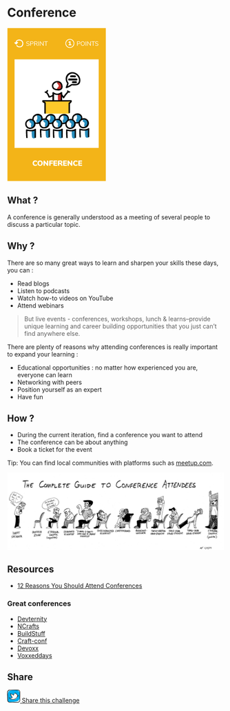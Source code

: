 # Conference
![Conference](images/conference.png)  

## What ?
A conference is generally understood as a meeting of several people to discuss a particular topic. 

## Why ?
There are so many great ways to learn and sharpen your skills these days, you can :
* Read blogs
* Listen to podcasts
* Watch how-to videos on YouTube
* Attend webinars

>  But live events - conferences, workshops, lunch & learns–provide unique learning and career building opportunities that you just can’t find anywhere else. 
 
There are plenty of reasons why attending conferences is really important to expand your learning :
* Educational opportunities : no matter how experienced you are, everyone can learn
* Networking with peers
* Position yourself as an expert
* Have fun

## How ?
* During the current iteration, find a conference you want to attend
* The conference can be about anything
* Book a ticket for the event

Tip: You can find local communities with platforms such as [meetup.com](https://www.meetup.com).

![Conference](images/conference1.jpg)  

## Resources
* [12 Reasons You Should Attend Conferences](https://www.takeflyte.com/reasons-to-attend-conferences)

### Great conferences
- [Devternity](https://devternity.com/)
- [NCrafts](https://ncrafts.io/)
- [BuildStuff](http://buildstuff.lt/)
- [Craft-conf](https://craft-conf.com/)
- [Devoxx](https://devoxx.com/)
- [Voxxeddays](https://voxxeddays.com/)

## Share
![Share](../images/twitter.png)[ Share this challenge](https://twitter.com/home?status=I%20have%20just%20completed%20the%20Conference%20%23craft_challenges%20from%20%40agilepartner%20http://tiny.cc/p7v5vy)